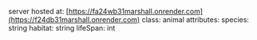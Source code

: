 server hosted at: [https://fa24wb31marshall.onrender.com](https://f24db31marshall.onrender.com)
class: animal
attributes:
  species: string
  habitat: string
  lifeSpan: int
